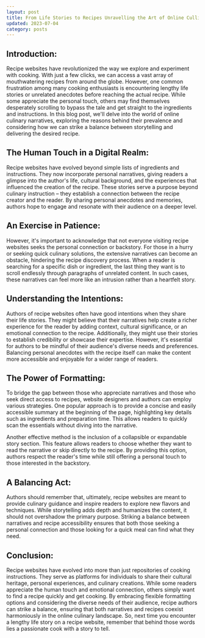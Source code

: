 ```yaml
---
layout: post
title: From Life Stories to Recipes Unravelling the Art of Online Cullinary Narratives
updated: 2023-07-04
category: posts
---
```


## Introduction:

Recipe websites have revolutionized the way we explore and experiment with cooking. With just a few clicks, we can access a vast array of mouthwatering recipes from around the globe. However, one common frustration among many cooking enthusiasts is encountering lengthy life stories or unrelated anecdotes before reaching the actual recipe. While some appreciate the personal touch, others may find themselves desperately scrolling to bypass the tale and get straight to the ingredients and instructions. In this blog post, we'll delve into the world of online culinary narratives, exploring the reasons behind their prevalence and considering how we can strike a balance between storytelling and delivering the desired recipe.

## The Human Touch in a Digital Realm:

Recipe websites have evolved beyond simple lists of ingredients and instructions. They now incorporate personal narratives, giving readers a glimpse into the author's life, cultural background, and the experiences that influenced the creation of the recipe. These stories serve a purpose beyond culinary instruction – they establish a connection between the recipe creator and the reader. By sharing personal anecdotes and memories, authors hope to engage and resonate with their audience on a deeper level.

## An Exercise in Patience:

However, it's important to acknowledge that not everyone visiting recipe websites seeks the personal connection or backstory. For those in a hurry or seeking quick culinary solutions, the extensive narratives can become an obstacle, hindering the recipe discovery process. When a reader is searching for a specific dish or ingredient, the last thing they want is to scroll endlessly through paragraphs of unrelated content. In such cases, these narratives can feel more like an intrusion rather than a heartfelt story.

## Understanding the Intentions:

Authors of recipe websites often have good intentions when they share their life stories. They might believe that their narratives help create a richer experience for the reader by adding context, cultural significance, or an emotional connection to the recipe. Additionally, they might use their stories to establish credibility or showcase their expertise. However, it's essential for authors to be mindful of their audience's diverse needs and preferences. Balancing personal anecdotes with the recipe itself can make the content more accessible and enjoyable for a wider range of readers.

## The Power of Formatting:

To bridge the gap between those who appreciate narratives and those who seek direct access to recipes, website designers and authors can employ various strategies. One popular approach is to provide a concise and easily accessible summary at the beginning of the page, highlighting key details such as ingredients and preparation time. This allows readers to quickly scan the essentials without diving into the narrative.

Another effective method is the inclusion of a collapsible or expandable story section. This feature allows readers to choose whether they want to read the narrative or skip directly to the recipe. By providing this option, authors respect the reader's time while still offering a personal touch to those interested in the backstory.

## A Balancing Act:

Authors should remember that, ultimately, recipe websites are meant to provide culinary guidance and inspire readers to explore new flavors and techniques. While storytelling adds depth and humanizes the content, it should not overshadow the primary purpose. Striking a balance between narratives and recipe accessibility ensures that both those seeking a personal connection and those looking for a quick meal can find what they need.

## Conclusion:

Recipe websites have evolved into more than just repositories of cooking instructions. They serve as platforms for individuals to share their cultural heritage, personal experiences, and culinary creations. While some readers appreciate the human touch and emotional connection, others simply want to find a recipe quickly and get cooking. By embracing flexible formatting options and considering the diverse needs of their audience, recipe authors can strike a balance, ensuring that both narratives and recipes coexist harmoniously in the online culinary landscape. So, next time you encounter a lengthy life story on a recipe website, remember that behind those words lies a passionate cook with a story to tell.
